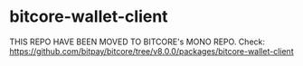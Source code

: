 # bitcore-wallet-client


THIS REPO HAVE BEEN MOVED TO BITCORE's MONO REPO. Check: 
https://github.com/bitpay/bitcore/tree/v8.0.0/packages/bitcore-wallet-client
